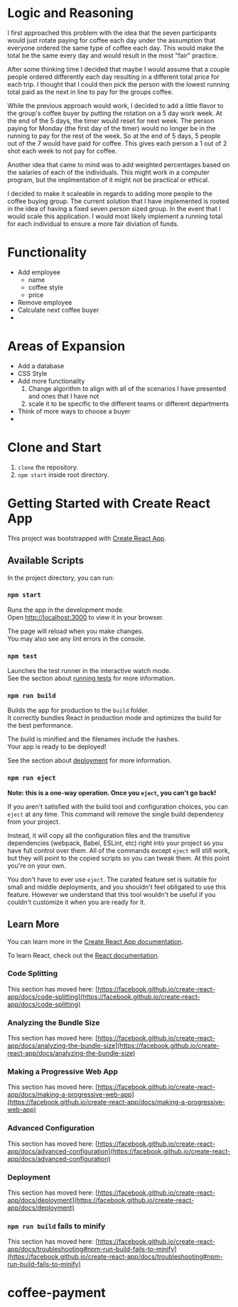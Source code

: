 # Logic and Reasoning

I first approached this problem with the idea that the seven participants would just rotate paying for coffee each day under the assumption that everyone ordered the same type of coffee each day. This would make the total be the same every day and would result in the most "fair" practice.

After some thinking time I decided that maybe I would assume that a couple people ordered differently each day resulting in a different total price for each trip. I thought that I could then pick the person with the lowest running total paid as the next in line to pay for the groups coffee.

While the previous approach would work, I decided to add a little flavor to the group's coffee buyer by putting the rotation on a 5 day work week. At the end of the 5 days, the timer would reset for next week. The person paying for Monday (the first day of the timer) would no longer be in the running to pay for the rest of the week. So at the end of 5 days, 5 people out of the 7 would have paid for coffee. This gives each person a 1 out of 2 shot each week to not pay for coffee. 

Another idea that came to mind was to add weighted percentages based on the salaries of each of the individuals. This might work in a computer program, but the implmentation of it might not be practical or ethical.

I decided to make it scaleable in regards to adding more people to the coffee buying group. The current solution that I have implemented is rooted in the idea of having a fixed seven person sized group. In the event that I would scale this application. I would most likely implement a running total for each individual to ensure a more fair diviation of funds.


# Functionality
- Add employee
    - name
    - coffee style
    - price
- Remove employee
- Calculate next coffee buyer
- 

# Areas of Expansion

- Add a database
- CSS Style 
- Add more functionality
    1. Change algorithm to align with all of the scenarios I have presented and ones that I have not
    2. scale it to be specific to the different teams or different departments
- Think of more ways to choose a buyer
- 

# Clone and Start
1. `clone` the repository.
2. `npm start` inside root directory.


# Getting Started with Create React App

This project was bootstrapped with [Create React App](https://github.com/facebook/create-react-app).

## Available Scripts

In the project directory, you can run:

### `npm start`

Runs the app in the development mode.\
Open [http://localhost:3000](http://localhost:3000) to view it in your browser.

The page will reload when you make changes.\
You may also see any lint errors in the console.

### `npm test`

Launches the test runner in the interactive watch mode.\
See the section about [running tests](https://facebook.github.io/create-react-app/docs/running-tests) for more information.

### `npm run build`

Builds the app for production to the `build` folder.\
It correctly bundles React in production mode and optimizes the build for the best performance.

The build is minified and the filenames include the hashes.\
Your app is ready to be deployed!

See the section about [deployment](https://facebook.github.io/create-react-app/docs/deployment) for more information.

### `npm run eject`

**Note: this is a one-way operation. Once you `eject`, you can't go back!**

If you aren't satisfied with the build tool and configuration choices, you can `eject` at any time. This command will remove the single build dependency from your project.

Instead, it will copy all the configuration files and the transitive dependencies (webpack, Babel, ESLint, etc) right into your project so you have full control over them. All of the commands except `eject` will still work, but they will point to the copied scripts so you can tweak them. At this point you're on your own.

You don't have to ever use `eject`. The curated feature set is suitable for small and middle deployments, and you shouldn't feel obligated to use this feature. However we understand that this tool wouldn't be useful if you couldn't customize it when you are ready for it.

## Learn More

You can learn more in the [Create React App documentation](https://facebook.github.io/create-react-app/docs/getting-started).

To learn React, check out the [React documentation](https://reactjs.org/).

### Code Splitting

This section has moved here: [https://facebook.github.io/create-react-app/docs/code-splitting](https://facebook.github.io/create-react-app/docs/code-splitting)

### Analyzing the Bundle Size

This section has moved here: [https://facebook.github.io/create-react-app/docs/analyzing-the-bundle-size](https://facebook.github.io/create-react-app/docs/analyzing-the-bundle-size)

### Making a Progressive Web App

This section has moved here: [https://facebook.github.io/create-react-app/docs/making-a-progressive-web-app](https://facebook.github.io/create-react-app/docs/making-a-progressive-web-app)

### Advanced Configuration

This section has moved here: [https://facebook.github.io/create-react-app/docs/advanced-configuration](https://facebook.github.io/create-react-app/docs/advanced-configuration)

### Deployment

This section has moved here: [https://facebook.github.io/create-react-app/docs/deployment](https://facebook.github.io/create-react-app/docs/deployment)

### `npm run build` fails to minify

This section has moved here: [https://facebook.github.io/create-react-app/docs/troubleshooting#npm-run-build-fails-to-minify](https://facebook.github.io/create-react-app/docs/troubleshooting#npm-run-build-fails-to-minify)
# coffee-payment
